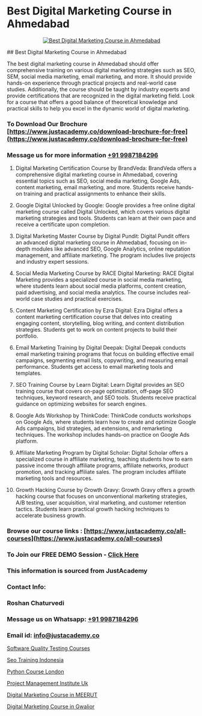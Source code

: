 # Best Digital Marketing Course in Ahmedabad

<p align="center">
  <a href="https://justacademy.co/course-detail/digital-marketing">
    <img src="https://justacademy.co/storage2/course_image/1676636720_course_image.webp" alt="Best Digital Marketing Course in Ahmedabad">
  </a>
</p>
## Best Digital Marketing Course in Ahmedabad

The best digital marketing course in Ahmedabad should offer comprehensive training on various digital marketing strategies such as SEO, SEM, social media marketing, email marketing, and more. It should provide hands-on experience through practical projects and real-world case studies. Additionally, the course should be taught by industry experts and provide certifications that are recognized in the digital marketing field. Look for a course that offers a good balance of theoretical knowledge and practical skills to help you excel in the dynamic world of digital marketing.
### To Download Our Brochure [https://www.justacademy.co/download-brochure-for-free](https://www.justacademy.co/download-brochure-for-free)
### Message us for more information [+91 9987184296](https://api.whatsapp.com/send?phone=919987184296)
1) Digital Marketing Certification Course by BrandVeda: BrandVeda offers a comprehensive digital marketing course in Ahmedabad, covering essential topics such as SEO, social media marketing, Google Ads, content marketing, email marketing, and more. Students receive hands-on training and practical assignments to enhance their skills.
  
2) Google Digital Unlocked by Google: Google provides a free online digital marketing course called Digital Unlocked, which covers various digital marketing strategies and tools. Students can learn at their own pace and receive a certificate upon completion.
  
3) Digital Marketing Master Course by Digital Pundit: Digital Pundit offers an advanced digital marketing course in Ahmedabad, focusing on in-depth modules like advanced SEO, Google Analytics, online reputation management, and affiliate marketing. The program includes live projects and industry expert sessions.
  
4) Social Media Marketing Course by RACE Digital Marketing: RACE Digital Marketing provides a specialized course in social media marketing, where students learn about social media platforms, content creation, paid advertising, and social media analytics. The course includes real-world case studies and practical exercises.
  
5) Content Marketing Certification by Ezra Digital: Ezra Digital offers a content marketing certification course that delves into creating engaging content, storytelling, blog writing, and content distribution strategies. Students get to work on content projects to build their portfolio.
  
6) Email Marketing Training by Digital Deepak: Digital Deepak conducts email marketing training programs that focus on building effective email campaigns, segmenting email lists, copywriting, and measuring email performance. Students get access to email marketing tools and templates.
  
7) SEO Training Course by Learn Digital: Learn Digital provides an SEO training course that covers on-page optimization, off-page SEO techniques, keyword research, and SEO tools. Students receive practical guidance on optimizing websites for search engines.
  
8) Google Ads Workshop by ThinkCode: ThinkCode conducts workshops on Google Ads, where students learn how to create and optimize Google Ads campaigns, bid strategies, ad extensions, and remarketing techniques. The workshop includes hands-on practice on Google Ads platform.
  
9) Affiliate Marketing Program by Digital Scholar: Digital Scholar offers a specialized course in affiliate marketing, teaching students how to earn passive income through affiliate programs, affiliate networks, product promotion, and tracking affiliate sales. The program includes affiliate marketing tools and resources.
  
10) Growth Hacking Course by Growth Gravy: Growth Gravy offers a growth hacking course that focuses on unconventional marketing strategies, A/B testing, user acquisition, viral marketing, and customer retention tactics. Students learn practical growth hacking techniques to accelerate business growth.

### Browse our course links : [https://www.justacademy.co/all-courses](https://www.justacademy.co/all-courses) 
### To Join our FREE DEMO Session - [Click Here](https://www.justacademy.co/register-for-course-demo)


### This information is sourced from JustAcademy
### Contact Info:
### Roshan Chaturvedi
### Message us on Whatsapp: [+91 9987184296](https://api.whatsapp.com/send?phone=919987184296)
### Email id: [info@justacademy.co](mailto:info@justacademy.co)
                
[Software Quality Testing Courses](https://www.linkedin.com/pulse/software-quality-testing-courses-justacademy-ahmedabad-sfkle?trackingId=yCjLO06YCIhYstmoaQeYdw%3D%3D&lipi=urn%3Ali%3Apage%3Ad_flagship3_company_admin%3BBLvwE5WSQ1yNRcYM20AJ%2Fw%3D%3D)

[Seo Training Indonesia](https://www.linkedin.com/pulse/seo-training-indonesia-justacademy-cupertino-a76fc?trackingId=x7X8Tdo6006pEvgjSH5j3Q%3D%3D&lipi=urn%3Ali%3Apage%3Ad_flagship3_company_admin%3BgBhGnALRQwW8mE6l8mJTTg%3D%3D)

[Python Course London](https://medium.com/@roneet705/python-course-london-3b02016eb414)

[Project Management Institute Uk](https://medium.com/@mahi3106/project-management-institute-uk-9bb4c8aa7ba1)

[Digital Marketing Course in MEERUT](https://justacademyin.github.io/justacademy/digital-marketing-course-in-meerut)

[Digital Marketing Course in Gwalior](https://justacademyin.github.io/justacademy/digital-marketing-course-in-gwalior)

